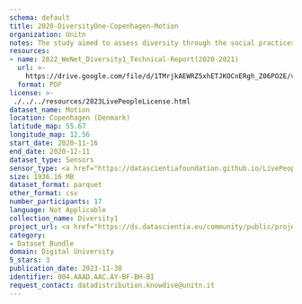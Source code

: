 ```yaml
---
schema: default
title: 2020-DiversityOne-Copenhagen-Motion
organization: Unitn
notes: The study aimed to assess diversity through the social practices and daily behaviors of university students from eight different countries. The research was carried out in two phases. Initially, a large sample of students from Denmark, Italy, Mongolia, Paraguay, the United Kingdom, China, Mexico, and India, completed a survey on their social practices, as well as their socio-demographic, cultural, and psychological elements. In the second phase, a sub-sample of the respondents engaged in a four-week data collection by using an innovative smartphone application called iLog. This app collected data from thirty-four smartphone sensors around the clock, allowing for an in-depth investigation into the diversity and daily routines of university students across countries, both synchronically and diachronically.
resources:
- name: 2022_WeNet_Diversity1_Technical-Report(2020-2021)
  url: >-
    https://drive.google.com/file/d/1TMrjkAEWRZ5xhETJKOCnERgh_Z06PO2E/view?usp=drive_link
  format: PDF
license: >-
 ./../../resources/2023LivePeopleLicense.html
dataset_name: Motion
location: Copenhagen (Denmark)
latitude_map: 55.67
longitude_map: 12.56
start_date: 2020-11-16
end_date: 2020-12-11
dataset_type: Sensors
sensor_type: <a href="https://datascientiafoundation.github.io/LivePeople/datasets/2020-DV1-Copenhagen-Accelerometer%20Event/">accelerometer</a>, <a href="https://datascientiafoundation.github.io/LivePeople/datasets/2020-DV1-Copenhagen-Activities%20Per%20Time/"> activities  </a>, <a href="https://datascientiafoundation.github.io/LivePeople/datasets/2020-DV1-Copenhagen-Step%20Counter%20Event/">step counter</a>,  <a href="https://datascientiafoundation.github.io/LivePeople/datasets/2020-DV1-Copenhagen-Step%20Detector%20Event/">step detector</a>, <a href="https://datascientiafoundation.github.io/LivePeople/datasets/2020-DV1-Copenhagen-Gyroscope%20Event/">gyroscope</a>
size: 1936.16 MB
dataset_format: parquet
other_format: csv
number_participants: 17
language: Not Applicable
collection_name: Diversity1
project_url: <a href="https://ds.datascientia.eu/community/public/projects/3720e313-356e-4b7c-830e-be5cc7dbb3b8">https://ds.datascientia.eu/community/public/projects/3720e313-356e-4b7c-830e-be5cc7dbb3b8</a>
category:
- Dataset Bundle
domain: Digital University
5_stars: 3
publication_date: 2023-11-30
identifier: 004.AAAD.AAC.AY-BF-BH-BI
request_contact: datadistribution.knowdive@unitn.it
---
```



